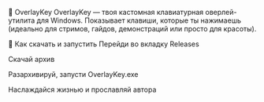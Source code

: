 🧩 OverlayKey
OverlayKey — твоя кастомная клавиатурная оверлей-утилита для Windows.
Показывает клавиши, которые ты нажимаешь (идеально для стримов, гайдов, демонстраций или просто для красоты).

🚀 Как скачать и запустить
Перейди во вкладку Releases

Скачай архив

Разархивируй, запусти OverlayKey.exe

Наслаждайся жизнью и прославляй автора
